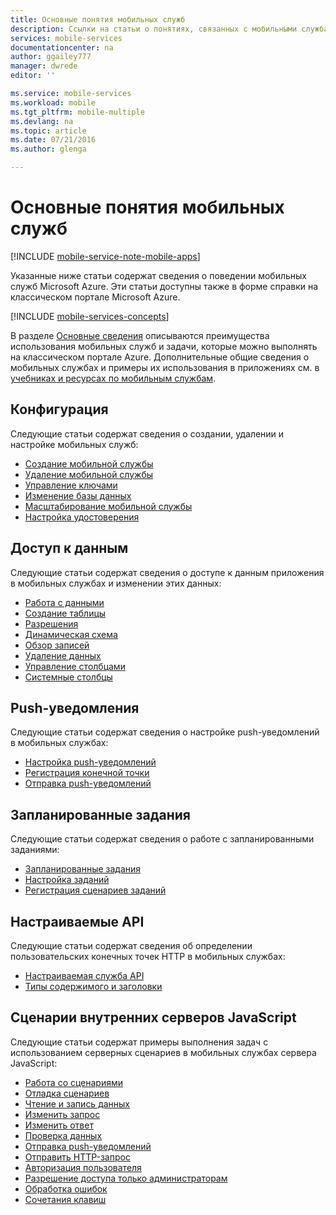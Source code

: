 ```yaml
---
title: Основные понятия мобильных служб
description: Ссылки на статьи о понятиях, связанных с мобильными службами, в справке классического портала Azure.
services: mobile-services
documentationcenter: na
author: ggailey777
manager: dwrede
editor: ''

ms.service: mobile-services
ms.workload: mobile
ms.tgt_pltfrm: mobile-multiple
ms.devlang: na
ms.topic: article
ms.date: 07/21/2016
ms.author: glenga

---
```

# Основные понятия мобильных служб
[!INCLUDE [mobile-service-note-mobile-apps](../../includes/mobile-services-note-mobile-apps.md)]

Указанные ниже статьи содержат сведения о поведении мобильных служб Microsoft Azure. Эти статьи доступны также в форме справки на классическом портале Microsoft Azure.

[!INCLUDE [mobile-services-concepts](../../includes/mobile-services-concepts.md)]

В разделе [Основные сведения](https://msdn.microsoft.com/library/azure/jj193167.aspx) описываются преимущества использования мобильных служб и задачи, которые можно выполнять на классическом портале Azure. Дополнительные общие сведения о мобильных службах и примеры их использования в приложениях см. в [учебниках и ресурсах по мобильным службам](https://azure.microsoft.com/documentation/services/mobile-services/).

## Конфигурация
Следующие статьи содержат сведения о создании, удалении и настройке мобильных служб:

* [Создание мобильной службы](https://msdn.microsoft.com/library/azure/jj193169.aspx)
* [Удаление мобильной службы](https://msdn.microsoft.com/library/azure/jj193173.aspx)
* [Управление ключами](https://msdn.microsoft.com/library/azure/jj193164.aspx)
* [Изменение базы данных](https://msdn.microsoft.com/library/azure/jj193170.aspx)
* [Масштабирование мобильной службы](https://msdn.microsoft.com/library/azure/jj193178.aspx)
* [Настройка удостоверения](https://msdn.microsoft.com/library/azure/jj591527.aspx)

## Доступ к данным
Следующие статьи содержат сведения о доступе к данным приложения в мобильных службах и изменении этих данных:

* [Работа с данными](https://msdn.microsoft.com/library/azure/jj631634.aspx)
* [Создание таблицы](https://msdn.microsoft.com/library/azure/jj193162.aspx)
* [Разрешения](https://msdn.microsoft.com/library/azure/jj193161.aspx)
* [Динамическая схема](https://msdn.microsoft.com/library/azure/jj193175.aspx)
* [Обзор записей](https://msdn.microsoft.com/library/azure/jj193171.aspx)
* [Удаление данных](https://msdn.microsoft.com/library/azure/jj908633.aspx)
* [Управление столбцами](https://msdn.microsoft.com/library/azure/jj193177.aspx)
* [Системные столбцы](https://msdn.microsoft.com/library/azure/dn518225.aspx)

## Push-уведомления
Следующие статьи содержат сведения о настройке push-уведомлений в мобильных службах:

* [Настройка push-уведомлений](https://msdn.microsoft.com/library/azure/jj591526.aspx)
* [Регистрация конечной точки](https://msdn.microsoft.com/library/azure/dn771685.aspx)
* [Отправка push-уведомлений](https://msdn.microsoft.com/library/azure/jj631630.aspx)

## Запланированные задания
Следующие статьи содержат сведения о работе с запланированными заданиями:

* [Запланированные задания](https://msdn.microsoft.com/library/azure/jj860528.aspx)
* [Настройка заданий](https://msdn.microsoft.com/library/azure/jj899833.aspx)
* [Регистрация сценариев заданий](https://msdn.microsoft.com/library/azure/jj899832.aspx)

## Настраиваемые API
Следующие статьи содержат сведения об определении пользовательских конечных точек HTTP в мобильных службах:

* [Настраиваемая служба API](https://msdn.microsoft.com/library/azure/dn280974.aspx)
* [Типы содержимого и заголовки](https://msdn.microsoft.com/library/azure/dn303369.aspx)

## Сценарии внутренних серверов JavaScript
Следующие статьи содержат примеры выполнения задач с использованием серверных сценариев в мобильных службах сервера JavaScript:

* [Работа со сценариями](https://msdn.microsoft.com/library/azure/jj193174.aspx)
* [Отладка сценариев](https://msdn.microsoft.com/library/azure/jj631636.aspx)
* [Чтение и запись данных](https://msdn.microsoft.com/library/azure/jj631640.aspx)
* [Изменить запрос](https://msdn.microsoft.com/library/azure/jj631635.aspx)
* [Изменить ответ](https://msdn.microsoft.com/library/azure/jj631631.aspx)
* [Проверка данных](https://msdn.microsoft.com/library/azure/jj631638.aspx)
* [Отправка push-уведомлений](https://msdn.microsoft.com/library/azure/jj631630.aspx)
* [Отправить HTTP-запрос](https://msdn.microsoft.com/library/azure/jj631641.aspx)
* [Авторизация пользователя](https://msdn.microsoft.com/library/azure/jj631637.aspx)
* [Разрешение доступа только администраторам](https://msdn.microsoft.com/library/azure/jj712649.aspx)
* [Обработка ошибок](https://msdn.microsoft.com/library/azure/jj631632.aspx)
* [Сочетания клавиш](https://msdn.microsoft.com/library/azure/jj552469.aspx)

<!---HONumber=AcomDC_0727_2016-->